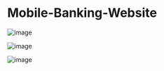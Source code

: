 # Mobile-Banking-Website

![image](https://user-images.githubusercontent.com/86546157/147836520-a6200089-1f83-4846-8096-1c0e46005b60.png)

![image](https://user-images.githubusercontent.com/86546157/147836524-274e6b9c-e45b-467c-81cf-e7c4010e1d32.png)

![image](https://user-images.githubusercontent.com/86546157/147836527-76a40b3a-af25-4479-aa3e-ac47da3370ee.png)

